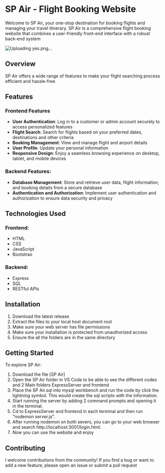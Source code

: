 # SP Air - Flight Booking Website

Welcome to SP Air, your one-stop destination for booking flights and managing your travel itinerary. SP Air is a comprehensive flight booking website that combines a user-friendly front-end interface with a robust back-end system

![Uploading yes.png…]()

## Overview

SP Air offers a wide range of features to make your flight searching process efficient and hassle-free

## Features

### Frontend Features
- **User Authentication**: Log in to a customer or admin account securely to access personalized features
- **Flight Search**: Search for flights based on your preferred dates, destinations and other criteria
- **Booking Management**: View and manage flight and airport details
- **User Profile**: Update your personal information
- **Responsive Design**: Enjoy a seamless browsing experience on desktop, tablet, and mobile devices

### Backend Features:
- **Database Management**: Store and retrieve user data, flight information, and booking details from a secure database
- **Authentication and Authorization**: Implement user authentication and authorization to ensure data security and privacy

## Technologies Used

### Frontend:
- HTML
- CSS 
- JavaScript 
- Bootstrao
### Backend:
- Express
- SQL
- RESTful APIs

## Installation

1. Download the latest release
2. Extract the files to your local host document root
3. Make sure your web server has file permissions
4. Make sure your installation is protected from unauthorized access
5. Ensure the all the folders are in the same directory

## Getting Started

To explore SP Air:

1. Download the file [SP Air]
2. Open the SP Air folder in VS Code to be able to see the different codes and 2 Main folders ExpressServer and frontend
3. Place the SP Air.sql into mysql workbench and run the code by click the lightning symbol. This would create the sql scripts with the information.
4. Start running the server by adding 2 command prompts and opening it in the terminal.
5. Cd to ExpressServer and frontend in each terminal and then run "nodemon server.js".
6. After running nodemon on both severs, you can go to your web browser and search http://localhost:3001/login.html.
7. Now you can use the website and enjoy

## Contributing
I welcome contributions from the community! If you find a bug or want to add a new feature, please open an issue or submit a pull request

